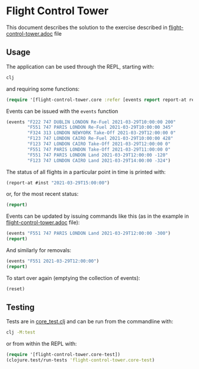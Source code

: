 # Flight Control Tower

This document describes the solution to the exercise described in [flight-control-tower.adoc](flight-control-tower.adoc) file

## Usage

The application can be used through the REPL, starting with:
```bash
clj
```

and requiring some functions:
```clojure
(require '[flight-control-tower.core :refer [events report report-at reset]])
```
Events can be issued with the `events` function
```clojure
(events "F222 747 DUBLIN LONDON Re-Fuel 2021-03-29T10:00:00 200"
        "F551 747 PARIS LONDON Re-Fuel 2021-03-29T10:00:00 345"
        "F324 313 LONDON NEWYORK Take-Off 2021-03-29T12:00:00 0"
        "F123 747 LONDON CAIRO Re-Fuel 2021-03-29T10:00:00 428"
        "F123 747 LONDON CAIRO Take-Off 2021-03-29T12:00:00 0"
        "F551 747 PARIS LONDON Take-Off 2021-03-29T11:00:00 0"
        "F551 747 PARIS LONDON Land 2021-03-29T12:00:00 -120"
        "F123 747 LONDON CAIRO Land 2021-03-29T14:00:00 -324")
```
The status of all flights in a particular point in time is printed with:
```clojure
(report-at #inst "2021-03-29T15:00:00")
```
or, for the most recent status:
```clojure
(report)
```
Events can be updated by issuing commands like this (as in the example in [flight-control-tower.adoc](flight-control-tower.adoc) file):
```clojure
(events "F551 747 PARIS LONDON Land 2021-03-29T12:00:00 -300")
(report)
```
And similarly for removals:
```clojure
(events "F551 2021-03-29T12:00:00")
(report)
```
To start over again (emptying the collection of events):
```clojure
(reset)
```

## Testing

Tests are in [core_test.clj](test/flight_control_tower/core_test.clj) and can be run from the commandline with:
```bash
clj -M:test
```
or from within the REPL with:
```clojure
(require '[flight-control-tower.core-test])
(clojure.test/run-tests 'flight-control-tower.core-test)
```
